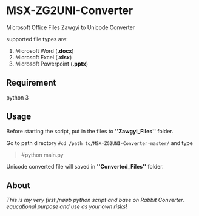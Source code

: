 # MSX-ZG2UNI-Converter
Microsoft Office Files Zawgyi to Unicode Converter

supported file types are:

 1. Microsoft Word (**.docx**)
 2. Microsoft Excel (**.xlsx**)
 3. Microsoft Powerpoint (**.pptx**)

## Requirement
python 3

## Usage
Before starting the script, put in the files to **''Zawgyi_Files''** folder.

Go to path directory `#cd /path to/MSX-ZG2UNI-Converter-master/` and type
> #python main.py

Unicode converted file will saved in **''Converted_Files''** folder.

## About
*This is my very first /nøøb python script and base on Rabbit Converter.*
*equcational purpose and use as your own risks!*
